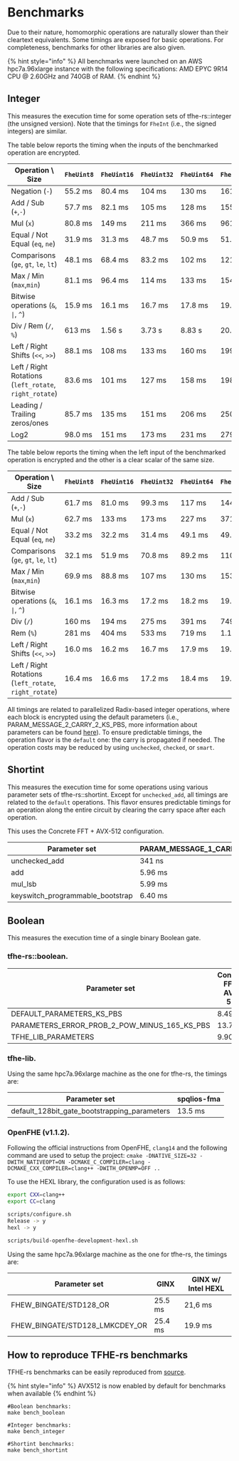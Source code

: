 # Benchmarks

Due to their nature, homomorphic operations are naturally slower than their cleartext equivalents. Some timings are exposed for basic operations. For completeness, benchmarks for other libraries are also given.

{% hint style="info" %}
All benchmarks were launched on an AWS hpc7a.96xlarge instance with the following specifications: AMD EPYC 9R14 CPU @ 2.60GHz and 740GB of RAM.
{% endhint %}

## Integer

This measures the execution time for some operation sets of tfhe-rs::integer (the unsigned version). Note that the timings for `FheInt` (i.e., the signed integers) are similar.

The table below reports the timing when the inputs of the benchmarked operation are encrypted.

| Operation \ Size                                       | `FheUint8` | `FheUint16` | `FheUint32` | `FheUint64` | `FheUint128` | `FheUint256` |
| ------------------------------------------------------ | ---------- | ----------- | ----------- | ----------- | ------------ | ------------ |
| Negation (`-`)                                         | 55.2 ms    | 80.4 ms     | 104 ms      | 130 ms      | 161 ms       | 202 ms       |
| Add / Sub (`+`,`-`)                                    | 57.7 ms    | 82.1 ms     | 105 ms      | 128 ms      | 155 ms       | 195 ms       |
| Mul (`x`)                                              | 80.8 ms    | 149 ms      | 211 ms      | 366 ms      | 961 ms       | 3.2 s        |
| Equal / Not Equal (`eq`, `ne`)                         | 31.9 ms    | 31.3 ms     | 48.7 ms     | 50.9 ms     | 51.4 ms      | 52.8 ms      |
| Comparisons  (`ge`, `gt`, `le`, `lt`)                  | 48.1 ms    | 68.4 ms     | 83.2 ms     | 102 ms      | 121 ms       | 145 ms       |
| Max / Min   (`max`,`min`)                              | 81.1 ms    | 96.4 ms     | 114 ms      | 133 ms      | 154 ms       | 198 ms       |
| Bitwise operations (`&`, `\|`, `^`)                    | 15.9 ms    | 16.1 ms     | 16.7 ms     | 17.8 ms     | 19.1 ms      | 21.9 ms      |
| Div / Rem  (`/`, `%`)                                  | 613 ms     | 1.56 s      | 3.73 s      | 8.83 s      | 20.6 s       | 53.8 s       |
| Left / Right Shifts (`<<`, `>>`)                       | 88.1 ms    | 108 ms      | 133 ms      | 160 ms      | 199 ms       | 403 ms       |
| Left / Right Rotations (`left_rotate`, `right_rotate`) | 83.6 ms    | 101 ms      | 127 ms      | 158 ms      | 198 ms       | 402 ms       |
| Leading / Trailing zeros/ones                          | 85.7 ms    | 135 ms      | 151 ms      | 206 ms      | 250 ms       | 308 ms       |
| Log2                                                   | 98.0 ms    | 151 ms      | 173 ms      | 231 ms      | 279 ms       | 333 ms       |

The table below reports the timing when the left input of the benchmarked operation is encrypted and the other is a clear scalar of the same size.

| Operation \ Size                                       | `FheUint8` | `FheUint16` | `FheUint32` | `FheUint64` | `FheUint128` | `FheUint256` |
| ------------------------------------------------------ | ---------- | ----------- | ----------- | ----------- | ------------ | ------------ |
| Add / Sub (`+`,`-`)                                    | 61.7 ms    | 81.0 ms     | 99.3 ms     | 117 ms      | 144 ms       | 189 ms       |
| Mul (`x`)                                              | 62.7 ms    | 133 ms      | 173 ms      | 227 ms      | 371 ms       | 917 ms       |
| Equal / Not Equal (`eq`, `ne`)                         | 33.2 ms    | 32.2 ms     | 31.4 ms     | 49.1 ms     | 49.8 ms      | 51.6 ms      |
| Comparisons  (`ge`, `gt`, `le`, `lt`)                  | 32.1 ms    | 51.9 ms     | 70.8 ms     | 89.2 ms     | 110 ms       | 130 ms       |
| Max / Min   (`max`,`min`)                              | 69.9 ms    | 88.8 ms     | 107 ms      | 130 ms      | 153 ms       | 188 ms       |
| Bitwise operations (`&`, `\|`, `^`)                    | 16.1 ms    | 16.3 ms     | 17.2 ms     | 18.2 ms     | 19.6 ms      | 22.1 ms      |
| Div  (`/`)                                             | 160 ms     | 194 ms      | 275 ms      | 391 ms      | 749 ms       | 2.02 s       |
| Rem  (`%`)                                             | 281 ms     | 404 ms      | 533 ms      | 719 ms      | 1.18 s       | 2.76 s       |
| Left / Right Shifts (`<<`, `>>`)                       | 16.0 ms    | 16.2 ms     | 16.7 ms     | 17.9 ms     | 19.2 ms      | 21.8 ms      |
| Left / Right Rotations (`left_rotate`, `right_rotate`) | 16.4 ms    | 16.6 ms     | 17.2 ms     | 18.4 ms     | 19.7 ms      | 22.2 ms      |

All timings are related to parallelized Radix-based integer operations, where each block is encrypted using the default parameters (i.e., PARAM\_MESSAGE\_2\_CARRY\_2\_KS\_PBS, more information about parameters can be found [here](../references/fine-grained-apis/shortint/parameters.md)). To ensure predictable timings, the operation flavor is the `default` one: the carry is propagated if needed. The operation costs may be reduced by using `unchecked`, `checked`, or `smart`.

## Shortint

This measures the execution time for some operations using various parameter sets of tfhe-rs::shortint. Except for `unchecked_add`, all timings are related to the `default` operations. This flavor ensures predictable timings for an operation along the entire circuit by clearing the carry space after each operation.

This uses the Concrete FFT + AVX-512 configuration.

| Parameter set                      | PARAM\_MESSAGE\_1\_CARRY\_1 | PARAM\_MESSAGE\_2\_CARRY\_2 | PARAM\_MESSAGE\_3\_CARRY\_3 | PARAM\_MESSAGE\_4\_CARRY\_4 |
| ---------------------------------- | --------------------------- | --------------------------- | --------------------------- | --------------------------- |
| unchecked\_add                     | 341 ns                      | 555 ns                      | 2.47 µs                     | 9.77 µs                     |
| add                                | 5.96 ms                     | 12.6 ms                     | 102 ms                      | 508 ms                      |
| mul\_lsb                           | 5.99 ms                     | 12.3 ms                     | 101 ms                      | 500 ms                      |
| keyswitch\_programmable\_bootstrap | 6.40 ms                     | 12.9 ms                     | 104 ms                      | 489 ms                      |

## Boolean

This measures the execution time of a single binary Boolean gate.

### tfhe-rs::boolean.

| Parameter set                                        | Concrete FFT + AVX-512 |
| ---------------------------------------------------- | ---------------------- |
| DEFAULT\_PARAMETERS\_KS\_PBS                         | 8.49 ms                |
| PARAMETERS\_ERROR\_PROB\_2\_POW\_MINUS\_165\_KS\_PBS | 13.7 ms                |
| TFHE\_LIB\_PARAMETERS                                | 9.90 ms                |

### tfhe-lib.

Using the same hpc7a.96xlarge machine as the one for tfhe-rs, the timings are:

| Parameter set                                    | spqlios-fma |
| ------------------------------------------------ | ----------- |
| default\_128bit\_gate\_bootstrapping\_parameters | 13.5 ms     |

### OpenFHE (v1.1.2).

Following the official instructions from OpenFHE, `clang14` and the following command are used to setup the project: `cmake -DNATIVE_SIZE=32 -DWITH_NATIVEOPT=ON -DCMAKE_C_COMPILER=clang -DCMAKE_CXX_COMPILER=clang++ -DWITH_OPENMP=OFF ..`

To use the HEXL library, the configuration used is as follows:

```bash
export CXX=clang++
export CC=clang

scripts/configure.sh
Release -> y
hexl -> y

scripts/build-openfhe-development-hexl.sh
```

Using the same hpc7a.96xlarge machine as the one for tfhe-rs, the timings are:

| Parameter set                     | GINX    | GINX w/ Intel HEXL |
| --------------------------------- | ------- | ------------------ |
| FHEW\_BINGATE/STD128\_OR          | 25.5 ms | 21,6 ms            |
| FHEW\_BINGATE/STD128\_LMKCDEY\_OR | 25.4 ms | 19.9 ms            |

## How to reproduce TFHE-rs benchmarks

TFHE-rs benchmarks can be easily reproduced from [source](https://github.com/zama-ai/tfhe-rs).

{% hint style="info" %}
AVX512 is now enabled by default for benchmarks when available
{% endhint %}

```shell
#Boolean benchmarks:
make bench_boolean

#Integer benchmarks:
make bench_integer

#Shortint benchmarks:
make bench_shortint
```
